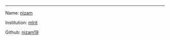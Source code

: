 ---
Name: [nizam](https://www.linkedin.com/in/nizam-mohammed-a05564151/)

Institution: [mlrit](https://www.mlrinstitutions.ac.in/)

Github: [nizam19](https://github.com/nizam19)
